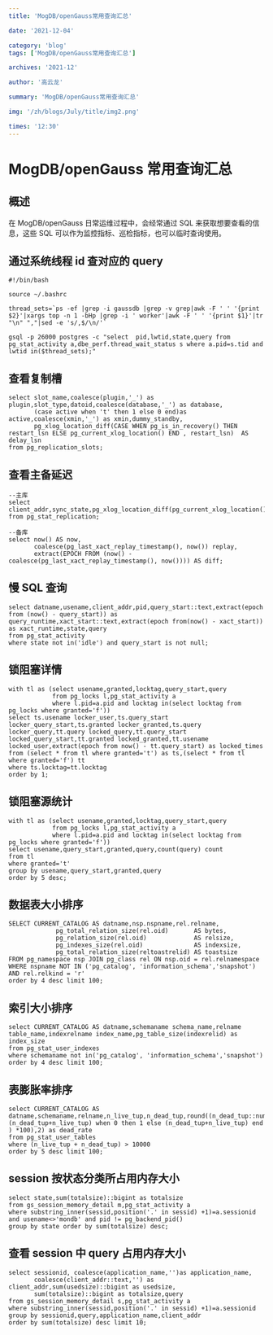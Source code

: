 ```yaml
---
title: 'MogDB/openGauss常用查询汇总'

date: '2021-12-04'

category: 'blog'
tags: ['MogDB/openGauss常用查询汇总']

archives: '2021-12'

author: '高云龙'

summary: 'MogDB/openGauss常用查询汇总'

img: '/zh/blogs/July/title/img2.png'

times: '12:30'
---
```


# MogDB/openGauss 常用查询汇总<a name="ZH-CN_TOPIC_0000001187213632"></a>

## 概述<a name="section87911133717"></a>

在 MogDB/openGauss 日常运维过程中，会经常通过 SQL 来获取想要查看的信息，这些 SQL 可以作为监控指标、巡检指标，也可以临时查询使用。

## 通过系统线程 id 查对应的 query<a name="section16361221193712"></a>

```
#!/bin/bash

source ~/.bashrc

thread_sets=`ps -ef |grep -i gaussdb |grep -v grep|awk -F ' ' '{print $2}'|xargs top -n 1 -bHp |grep -i ' worker'|awk -F ' ' '{print $1}'|tr "\n" ","|sed -e 's/,$/\n/'`

gsql -p 26000 postgres -c "select  pid,lwtid,state,query from pg_stat_activity a,dbe_perf.thread_wait_status s where a.pid=s.tid and lwtid in($thread_sets);"
```

## 查看复制槽<a name="section42958330377"></a>

```
select slot_name,coalesce(plugin,'_') as plugin,slot_type,datoid,coalesce(database,'_') as database,
       (case active when 't' then 1 else 0 end)as active,coalesce(xmin,'_') as xmin,dummy_standby,
       pg_xlog_location_diff(CASE WHEN pg_is_in_recovery() THEN restart_lsn ELSE pg_current_xlog_location() END , restart_lsn)  AS delay_lsn
from pg_replication_slots;
```

## 查看主备延迟<a name="section1330134643710"></a>

```
--主库
select client_addr,sync_state,pg_xlog_location_diff(pg_current_xlog_location(),receiver_replay_location) from pg_stat_replication;

--备库
select now() AS now,
       coalesce(pg_last_xact_replay_timestamp(), now()) replay,
       extract(EPOCH FROM (now() - coalesce(pg_last_xact_replay_timestamp(), now()))) AS diff;
```

## 慢 SQL 查询<a name="section12943013380"></a>

```
select datname,usename,client_addr,pid,query_start::text,extract(epoch from (now() - query_start)) as query_runtime,xact_start::text,extract(epoch from(now() - xact_start)) as xact_runtime,state,query
from pg_stat_activity
where state not in('idle') and query_start is not null;
```

## 锁阻塞详情<a name="section2088615811383"></a>

```
with tl as (select usename,granted,locktag,query_start,query
            from pg_locks l,pg_stat_activity a
            where l.pid=a.pid and locktag in(select locktag from pg_locks where granted='f'))
select ts.usename locker_user,ts.query_start locker_query_start,ts.granted locker_granted,ts.query locker_query,tt.query locked_query,tt.query_start locked_query_start,tt.granted locked_granted,tt.usename locked_user,extract(epoch from now() - tt.query_start) as locked_times
from (select * from tl where granted='t') as ts,(select * from tl where granted='f') tt
where ts.locktag=tt.locktag
order by 1;
```

## 锁阻塞源统计<a name="section935161853813"></a>

```
with tl as (select usename,granted,locktag,query_start,query
            from pg_locks l,pg_stat_activity a
            where l.pid=a.pid and locktag in(select locktag from pg_locks where granted='f'))
select usename,query_start,granted,query,count(query) count
from tl
where granted='t'
group by usename,query_start,granted,query
order by 5 desc;
```

## 数据表大小排序<a name="section9768172719382"></a>

```
SELECT CURRENT_CATALOG AS datname,nsp.nspname,rel.relname,
             pg_total_relation_size(rel.oid)       AS bytes,
             pg_relation_size(rel.oid)             AS relsize,
             pg_indexes_size(rel.oid)              AS indexsize,
             pg_total_relation_size(reltoastrelid) AS toastsize
FROM pg_namespace nsp JOIN pg_class rel ON nsp.oid = rel.relnamespace
WHERE nspname NOT IN ('pg_catalog', 'information_schema','snapshot') AND rel.relkind = 'r'
order by 4 desc limit 100;
```

## 索引大小排序<a name="section17618103853810"></a>

```
select CURRENT_CATALOG AS datname,schemaname schema_name,relname table_name,indexrelname index_name,pg_table_size(indexrelid) as index_size
from pg_stat_user_indexes
where schemaname not in('pg_catalog', 'information_schema','snapshot')
order by 4 desc limit 100;
```

## 表膨胀率排序<a name="section97265117382"></a>

```
select CURRENT_CATALOG AS datname,schemaname,relname,n_live_tup,n_dead_tup,round((n_dead_tup::numeric/(case (n_dead_tup+n_live_tup) when 0 then 1 else (n_dead_tup+n_live_tup) end ) *100),2) as dead_rate
from pg_stat_user_tables
where (n_live_tup + n_dead_tup) > 10000
order by 5 desc limit 100;
```

## session 按状态分类所占用内存大小<a name="section118401006399"></a>

```
select state,sum(totalsize)::bigint as totalsize
from gs_session_memory_detail m,pg_stat_activity a
where substring_inner(sessid,position('.' in sessid) +1)=a.sessionid and usename<>'mondb' and pid != pg_backend_pid()
group by state order by sum(totalsize) desc;
```

## 查看 session 中 query 占用内存大小<a name="section3403810133916"></a>

```
select sessionid, coalesce(application_name,'')as application_name,
       coalesce(client_addr::text,'') as client_addr,sum(usedsize)::bigint as usedsize,
       sum(totalsize)::bigint as totalsize,query
from gs_session_memory_detail s,pg_stat_activity a
where substring_inner(sessid,position('.' in sessid) +1)=a.sessionid
group by sessionid,query,application_name,client_addr
order by sum(totalsize) desc limit 10;
```
